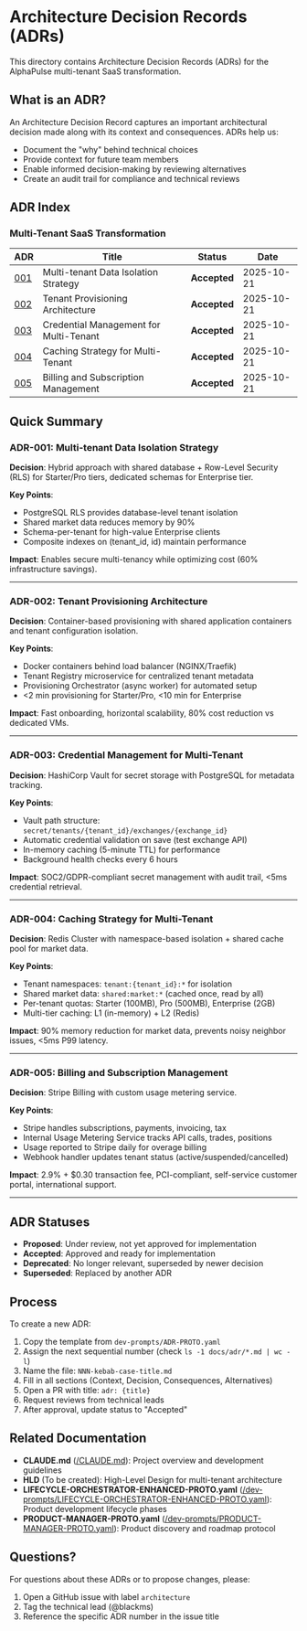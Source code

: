 # Architecture Decision Records (ADRs)

This directory contains Architecture Decision Records (ADRs) for the AlphaPulse multi-tenant SaaS transformation.

## What is an ADR?

An Architecture Decision Record captures an important architectural decision made along with its context and consequences. ADRs help us:

- Document the "why" behind technical choices
- Provide context for future team members
- Enable informed decision-making by reviewing alternatives
- Create an audit trail for compliance and technical reviews

## ADR Index

### Multi-Tenant SaaS Transformation

| ADR | Title | Status | Date |
|-----|-------|--------|------|
| [001](001-multi-tenant-data-isolation-strategy.md) | Multi-tenant Data Isolation Strategy | **Accepted** | 2025-10-21 |
| [002](002-tenant-provisioning-architecture.md) | Tenant Provisioning Architecture | **Accepted** | 2025-10-21 |
| [003](003-credential-management-multi-tenant.md) | Credential Management for Multi-Tenant | **Accepted** | 2025-10-21 |
| [004](004-caching-strategy-multi-tenant.md) | Caching Strategy for Multi-Tenant | **Accepted** | 2025-10-21 |
| [005](005-billing-system-selection.md) | Billing and Subscription Management | **Accepted** | 2025-10-21 |

## Quick Summary

### ADR-001: Multi-tenant Data Isolation Strategy
**Decision**: Hybrid approach with shared database + Row-Level Security (RLS) for Starter/Pro tiers, dedicated schemas for Enterprise tier.

**Key Points**:
- PostgreSQL RLS provides database-level tenant isolation
- Shared market data reduces memory by 90%
- Schema-per-tenant for high-value Enterprise clients
- Composite indexes on (tenant_id, id) maintain performance

**Impact**: Enables secure multi-tenancy while optimizing cost (60% infrastructure savings).

---

### ADR-002: Tenant Provisioning Architecture
**Decision**: Container-based provisioning with shared application containers and tenant configuration isolation.

**Key Points**:
- Docker containers behind load balancer (NGINX/Traefik)
- Tenant Registry microservice for centralized tenant metadata
- Provisioning Orchestrator (async worker) for automated setup
- <2 min provisioning for Starter/Pro, <10 min for Enterprise

**Impact**: Fast onboarding, horizontal scalability, 80% cost reduction vs dedicated VMs.

---

### ADR-003: Credential Management for Multi-Tenant
**Decision**: HashiCorp Vault for secret storage with PostgreSQL for metadata tracking.

**Key Points**:
- Vault path structure: `secret/tenants/{tenant_id}/exchanges/{exchange_id}`
- Automatic credential validation on save (test exchange API)
- In-memory caching (5-minute TTL) for performance
- Background health checks every 6 hours

**Impact**: SOC2/GDPR-compliant secret management with audit trail, <5ms credential retrieval.

---

### ADR-004: Caching Strategy for Multi-Tenant
**Decision**: Redis Cluster with namespace-based isolation + shared cache pool for market data.

**Key Points**:
- Tenant namespaces: `tenant:{tenant_id}:*` for isolation
- Shared market data: `shared:market:*` (cached once, read by all)
- Per-tenant quotas: Starter (100MB), Pro (500MB), Enterprise (2GB)
- Multi-tier caching: L1 (in-memory) + L2 (Redis)

**Impact**: 90% memory reduction for market data, prevents noisy neighbor issues, <5ms P99 latency.

---

### ADR-005: Billing and Subscription Management
**Decision**: Stripe Billing with custom usage metering service.

**Key Points**:
- Stripe handles subscriptions, payments, invoicing, tax
- Internal Usage Metering Service tracks API calls, trades, positions
- Usage reported to Stripe daily for overage billing
- Webhook handler updates tenant status (active/suspended/cancelled)

**Impact**: 2.9% + $0.30 transaction fee, PCI-compliant, self-service customer portal, international support.

---

## ADR Statuses

- **Proposed**: Under review, not yet approved for implementation
- **Accepted**: Approved and ready for implementation
- **Deprecated**: No longer relevant, superseded by newer decision
- **Superseded**: Replaced by another ADR

## Process

To create a new ADR:

1. Copy the template from `dev-prompts/ADR-PROTO.yaml`
2. Assign the next sequential number (check `ls -1 docs/adr/*.md | wc -l`)
3. Name the file: `NNN-kebab-case-title.md`
4. Fill in all sections (Context, Decision, Consequences, Alternatives)
5. Open a PR with title: `adr: {title}`
6. Request reviews from technical leads
7. After approval, update status to "Accepted"

## Related Documentation

- **CLAUDE.md** ([/CLAUDE.md](../../CLAUDE.md)): Project overview and development guidelines
- **HLD** (To be created): High-Level Design for multi-tenant architecture
- **LIFECYCLE-ORCHESTRATOR-ENHANCED-PROTO.yaml** ([/dev-prompts/LIFECYCLE-ORCHESTRATOR-ENHANCED-PROTO.yaml](../../dev-prompts/LIFECYCLE-ORCHESTRATOR-ENHANCED-PROTO.yaml)): Product development lifecycle phases
- **PRODUCT-MANAGER-PROTO.yaml** ([/dev-prompts/PRODUCT-MANAGER-PROTO.yaml](../../dev-prompts/PRODUCT-MANAGER-PROTO.yaml)): Product discovery and roadmap protocol

## Questions?

For questions about these ADRs or to propose changes, please:
1. Open a GitHub issue with label `architecture`
2. Tag the technical lead (@blackms)
3. Reference the specific ADR number in the issue title
